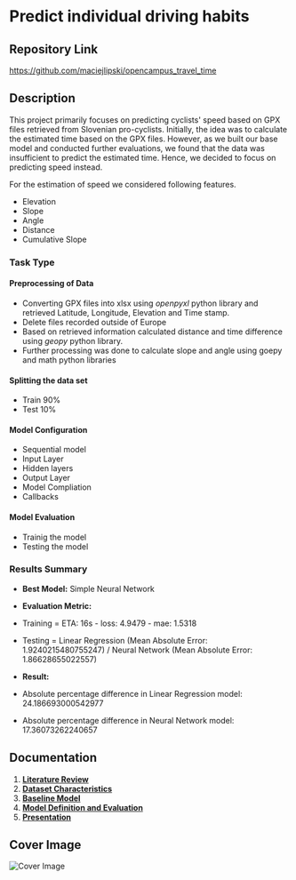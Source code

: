# Predict individual driving habits

## Repository Link

https://github.com/maciejlipski/opencampus_travel_time

## Description

This project primarily focuses on predicting cyclists' speed based on GPX files retrieved from Slovenian pro-cyclists. Initially, the idea was to calculate the estimated time based on the GPX files. However, as we built our base model and conducted further evaluations, we found that the data was insufficient to predict the estimated time. Hence, we decided to focus on predicting speed instead.

 For the estimation of speed we considered following features.
- Elevation
- Slope
- Angle
- Distance
- Cumulative Slope

### Task Type
#### Preprocessing of Data
- Converting GPX files into xlsx using _openpyxl_ python library and retrieved Latitude, Longitude, Elevation and Time stamp.
- Delete files recorded outside of Europe
- Based on retrieved information calculated distance and time difference using _geopy_ python library.
- Further processing was done to calculate slope and angle using goepy and math python libraries

#### Splitting the data set
- Train 90%
- Test 10%

#### Model Configuration
- Sequential model
- Input Layer
- Hidden layers
- Output Layer
- Model Compliation
- Callbacks

#### Model Evaluation
- Trainig the model
- Testing the model

### Results Summary

- **Best Model:** Simple Neural Network
- **Evaluation Metric:**
- Training = ETA: 16s - loss: 4.9479 - mae: 1.5318
- Testing = Linear Regression (Mean Absolute Error: 1.9240215480755247) / Neural Network (Mean Absolute Error: 1.86628655022557)

- **Result:**
- Absolute percentage difference in Linear Regression model: 24.186693000542977
- Absolute percentage difference in Neural Network model: 17.36073262240657

## Documentation

1. **[Literature Review](0_LiteratureReview/README.md)**
2. **[Dataset Characteristics](1_DatasetCharacteristics/README.md)**
3. **[Baseline Model](2_BaselineModel/baseline_model.ipynb)**
4. **[Model Definition and Evaluation](3_Model/model_definition_evaluation)**
5. **[Presentation](4_Presentation/README.md)**

## Cover Image

![Cover Image](https://github.com/user-attachments/assets/df766913-9171-4ce0-9a3b-39d5a1d329fe)

